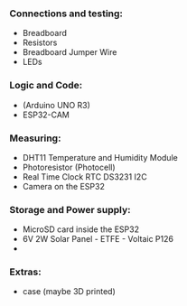 

### Connections and testing:
- Breadboard
- Resistors
- Breadboard Jumper Wire
- LEDs



### Logic and Code:
- (Arduino UNO R3)
- ESP32-CAM


### Measuring:
- DHT11 Temperature and Humidity Module
- Photoresistor (Photocell)
- Real Time Clock RTC DS3231 I2C
- Camera on the ESP32


### Storage and Power supply:
- MicroSD card inside the ESP32
- 6V 2W Solar Panel - ETFE - Voltaic P126
- 

### Extras:
- case (maybe 3D printed)